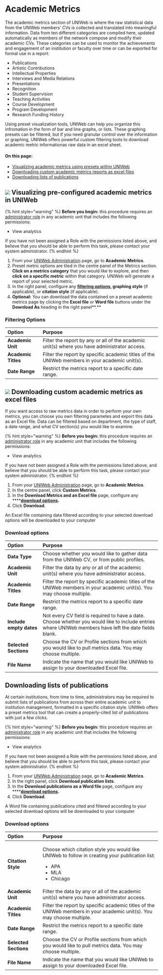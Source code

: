 # Academic Metrics

The academic metrics section of UNIWeb is where the raw statistical data from the UNIWeb members' CVs is collected and translated into meaningful information. Data from ten different categories are compiled here, updated automatically as members of the network compose and modify their academic CVs. These categories can be used to monitor the achievements and engagement of an institution or faculty over time or can be exported for formal use in a report:

* Publications
* Artistic Contributions
* Intellectual Properties
* Interviews and Media Relations
* Presentations
* Recognition
* Student Supervision
* Teaching Activities
* Course Development
* Program Development
* Research Funding History

Using preset visualization tools, UNIWeb can help you organize this infromation in the form of bar and line graphs, or lists. These graphing presets can be filtered, but if you need granular control over the information or graphing, UNIWeb offers powerful custom filtering tools to download academic metric informationas raw data in an excel sheet.

#### On this page:

* [Visualizing academic metrics using presets within UNIWeb](academic-metrics.md#visualizing-academic-metrics-using-presets-in-uniweb)
* [Downloading custom academic metrics reports as excel files](academic-metrics.md#downloading-custom-academic-metrics-as-excel-files)
* [Downloading lists of publications](academic-metrics.md#downloading-lists-of-publications)

## ![](.gitbook/assets/key.svg) Visualizing pre-configured academic metrics in UNIWeb

{% hint style="warning" %}
**Before you begin:** this procedure requires an [administrator role](uniweb-accounts/access-control/managing-administrator-roles-and-permissions.md) in any academic unit that includes the following permissions:

* View analytics

If you have not been assigned a Role with the permissions listed above, and believe that you should be able to perform this task, please contact your system administrator.
{% endhint %}

1. From your [UNIWeb Administration](navigating-uniweb/the-administration-page.md) page, go to **Academic Metrics**.
2. Preset metric options are tiled in the centre panel of the Metrics section. **Click on a metrics category** that you would like to explore, and then **click on a specific metric** within that category. UNIWeb will generate a report of your selected metric.
3. In the right panel, configure any [**filtering options**](academic-metrics.md#filtering-options)**, graphing style** \(if applicable\), or **citation style** \(if applicable\).
4. **Optional:** You can download the data contained on a preset academic metrics page by clicking the **Excel file** or **Word file** buttons under the **Download As** heading in the right panel**.**

### Filtering Options

| Option | Purpose |
| :--- | :--- |
| **Academic Unit** | Filter the report by any or all of the academic unit\(s\) where you have administrator access. |
| **Academic Titles** | Filter the report by specific academic titles of the UNIWeb members in your academic unit\(s\). |
| **Date Range** | Restrict the metrics report to a specific date range. |

## ![](.gitbook/assets/key.svg) Downloading custom academic metrics as excel files

If you want access to raw metrics data in order to perform your own metrics, you can choose you own filtering parametes and export this data as an Excel file. Data can be filtered based on department, the type of staff, a date range, and what CV section\(s\) you would like to examine. 

{% hint style="warning" %}
**Before you begin:** this procedure requires an [administrator role](uniweb-accounts/access-control/managing-administrator-roles-and-permissions.md) in any academic unit that includes the following permissions:

* View analytics

If you have not been assigned a Role with the permissions listed above, and believe that you should be able to perform this task, please contact your system administrator.
{% endhint %}

1. From your [UNIWeb Administration](navigating-uniweb/the-administration-page.md) page, go to **Academic Metrics**.
2. In the centre panel, click **Custom Metrics**.
3. In the **Download Metrics and an Excel file** page, configure any ****[**download options**](academic-metrics.md#download-options)**.**
4. Click **Download**.

An Excel file containing data filtered according to your selected download options will be downloaded to your computer

### Download options

| Option | Purpose |
| :--- | :--- |
| **Data Type** | Choose whether you would like to gather data from the UNIWeb CV, or from public profiles. |
| **Academic Unit** | Filter the data by any or all of the academic unit\(s\) where you have administrator access. |
| **Academic Titles** | Filter the report by specific academic titles of the UNIWeb members in your academic unit\(s\). You may choose multiple. |
| **Date Range** | Restrict the metrics report to a specific date range. |
| **Include empty dates** | Not every CV field is required to have a date. Choose whether you would like to include entries where UNIWeb members have left the date fields blank. |
| **Selected Sections** | Choose the CV or Profile sections from which you would like to pull metrics data. You may choose multiple. |
| **File Name** | Indicate the name that you would like UNIWeb to assign to your downloaded Excel file. |

## Downloading lists of publications

At certain institutions, from time to time, administrators may be required to submit lists of publications from across their entire academic unit to institution management, formatted in a specific citation style. UNIWeb offers a preset metrics tool that can create a properly-cited list of publications with just a few clicks.

{% hint style="warning" %}
**Before you begin:** this procedure requires an [administrator role](uniweb-accounts/access-control/managing-administrator-roles-and-permissions.md) in any academic unit that includes the following permissions:

* View analytics

If you have not been assigned a Role with the permissions listed above, and believe that you should be able to perform this task, please contact your system administrator.
{% endhint %}

1. From your [UNIWeb Administration](navigating-uniweb/the-administration-page.md) page, go to **Academic Metrics**.
2. In the right panel, click **Download publication lists**.
3. In the **Download publications as a Word file** page, configure any ****[**download options**](academic-metrics.md#download-options)**.**
4. Click **Download**.

A Word file containing publications cited and filtered according to your selected download options will be downloaded to your computer

### Download options

<table>
  <thead>
    <tr>
      <th style="text-align:left">Option</th>
      <th style="text-align:left">Purpose</th>
    </tr>
  </thead>
  <tbody>
    <tr>
      <td style="text-align:left"><b>Citation Style</b>
      </td>
      <td style="text-align:left">
        <p>Choose which citation style you would like UNIWeb to follow in creating
          your publication list:</p>
        <ul>
          <li>APA</li>
          <li>MLA</li>
          <li>Chicago</li>
        </ul>
      </td>
    </tr>
    <tr>
      <td style="text-align:left"><b>Academic Unit</b>
      </td>
      <td style="text-align:left">Filter the data by any or all of the academic unit(s) where you have administrator
        access.</td>
    </tr>
    <tr>
      <td style="text-align:left"><b>Academic Titles</b>
      </td>
      <td style="text-align:left">Filter the report by specific academic titles of the UNIWeb members in
        your academic unit(s). You may choose multiple.</td>
    </tr>
    <tr>
      <td style="text-align:left"><b>Date Range</b>
      </td>
      <td style="text-align:left">Restrict the metrics report to a specific date range.</td>
    </tr>
    <tr>
      <td style="text-align:left"><b>Selected Sections</b>
      </td>
      <td style="text-align:left">Choose the CV or Profile sections from which you would like to pull metrics
        data. You may choose multiple.</td>
    </tr>
    <tr>
      <td style="text-align:left"><b>File Name</b>
      </td>
      <td style="text-align:left">Indicate the name that you would like UNIWeb to assign to your downloaded
        Excel file.</td>
    </tr>
  </tbody>
</table>